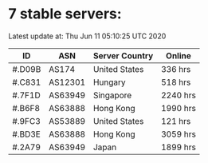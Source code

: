 # 7 stable servers:

Latest update at: Thu Jun 11 05:10:25 UTC 2020

| ID | ASN | Server Country | Online |
| -- | --- | -------------- | ------ |
| #.D09B | AS174 | United States | 336 hrs |
| #.C831 | AS12301 | Hungary | 518 hrs |
| #.7F1D | AS63949 | Singapore | 2240 hrs |
| #.B6F8 | AS63888 | Hong Kong | 1990 hrs |
| #.9FC3 | AS53889 | United States | 121 hrs |
| #.BD3E | AS63888 | Hong Kong | 3059 hrs |
| #.2A79 | AS63949 | Japan | 1899 hrs |

